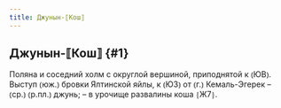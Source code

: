```yaml
---
title: Джунын-⟦Кош⟧
---
```

## Джунын-⟦Кош⟧ {#1}

Поляна и соседний холм с округлой вершиной, приподнятой к ⦅ЮВ⦆. Выступ ⦅юж.⦆ бровки Ялтинской яйлы, к ⦅ЮЗ⦆ от ⦅г.⦆ Кемаль-Эгерек – ⦅ср.⦆ ⦅р.пл.⦆ джунь; – в урочище развалины коша ⦃Ж7⦄.
